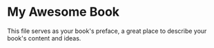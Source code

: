 # My Awesome Book

This file serves as your book's preface, a great place to describe your book's content and ideas.





